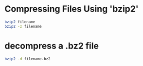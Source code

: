 # Compressing Files Using 'bzip2'
```bash
bzip2 filename
bzip2 -z filename
```
# decompress a .bz2 file
```bash
bzip2 -d filename.bz2
```
